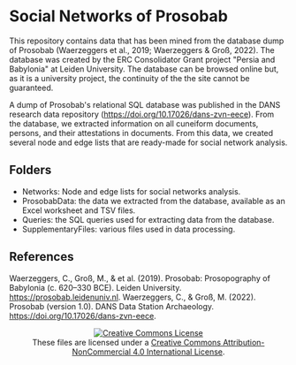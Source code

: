 # Social Networks of Prosobab

This repository contains data that has been mined from the database dump of Prosobab (Waerzeggers et al., 2019; Waerzeggers & Groß, 2022). The database was created by the ERC Consolidator Grant project "Persia and Babylonia" at Leiden University. The database can be browsed online but, as it is a university project, the continuity of the the site cannot be guaranteed. 

A dump of Prosobab's relational SQL database was published in the DANS research data repository (https://doi.org/10.17026/dans-zvn-eece). From the database, we extracted information on all cuneiform documents, persons, and their attestations in documents. From this data, we created several node and edge lists that are ready-made for social network analysis.

## Folders
- Networks: Node and edge lists for social networks analysis.
- ProsobabData: the data we extracted from the database, available as an Excel worksheet and TSV files.
- Queries: the SQL queries used for extracting data from the database.
- SupplementaryFiles: various files used in data processing.

## References
Waerzeggers, C., Groß, M., & et al. (2019). Prosobab: Prosopography of Babylonia (c. 620–330 BCE). Leiden University. https://prosobab.leidenuniv.nl.
Waerzeggers, C., & Groß, M. (2022). Prosobab (version 1.0). DANS Data Station Archaeology. https://doi.org/10.17026/dans-zvn-eece.

<p align="center">
<a rel="license" href="http://creativecommons.org/licenses/by-nc/4.0/"><img alt="Creative Commons License" style="border-width:0" src="https://i.creativecommons.org/l/by-nc/4.0/88x31.png" /></a><br />These files are licensed under a <a rel="license" href="https://creativecommons.org/licenses/by-nc/4.0/">Creative Commons Attribution-NonCommercial 4.0 International License</a>.</p>
